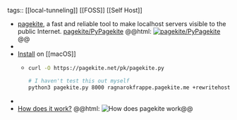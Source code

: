 tags:: [[local-tunneling]] [[FOSS]] [[Self Host]]

- [pagekite](https://pagekite.net/), a fast and reliable tool to make localhost servers visible to the public Internet.
  [pagekite/PyPagekite](https://github.com/pagekite/PyPagekite)
  @@html: <a href="https://github.com/pagekite/PyPagekite/"><img src="https://github-readme-stats-astronomer.vercel.app/api/pin/?username=pagekite&repo=PyPagekite&theme=tokyonight" alt="pagekite/PyPagekite"/></a>@@
-
- [Install](https://pagekite.net/downloads) on [[macOS]]
	- ```bash
	  curl -O https://pagekite.net/pk/pagekite.py
	  
	  # I haven't test this out myself
	  python3 pagekite.py 8000 ragnarokfrappe.pagekite.me +rewritehost=development.localhost
	  ```
-
- [How does it work?](https://pagekite.net/#h2hdiw)
  @@html: <img src="https://pagekite.net/uploads/5ad7aef2-8711861_pk-ascii-ss2.png" alt="How does pagekite work" class="" />@@